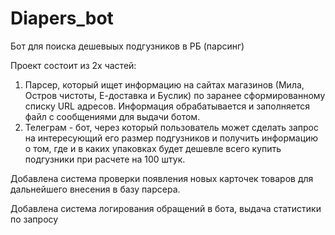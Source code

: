 # Diapers_bot
Бот для поиска дешевыых подгузников в РБ (парсинг)

Проект состоит из 2х частей:
1. Парсер, который ищет информацию на сайтах магазинов (Мила, Остров чистоты, Е-доставка и Буслик) по заранее сформированному списку URL адресов. Информация обрабатывается и заполняется файл с сообщениями для выдачи ботом.
2. Телеграм - бот, через который пользователь может сделать запрос на интересующий его размер подгузников и получить информацию о том, где и в каких упаковках будет дешевле всего купить подгузники при расчете на 100 штук.

Добавлена система проверки появления новых карточек товаров для дальнейшего внесения в базу парсера.

Добавлена система логирования обращений в бота, выдача статистики по запросу
